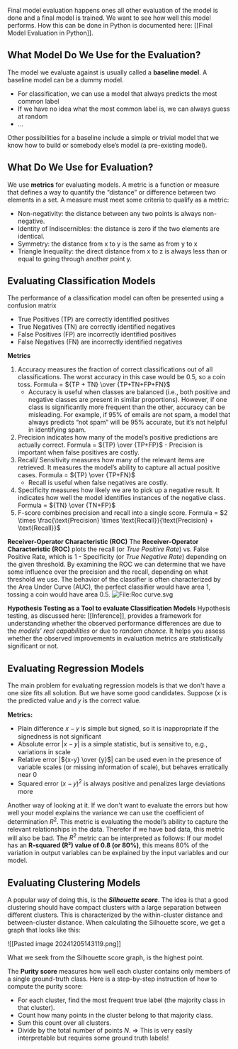 Final model evaluation happens ones all other evaluation of the model is done and a final model is trained. We want to see how well this model performs. How this can be done in Python is documented here: [[Final Model Evaluation in Python]].
## What Model Do We Use for the Evaluation?
The model we evaluate against is usually called a **baseline model**. A baseline model can be a dummy model.
- For classification, we can use a model that always predicts the most common label  
- If we have no idea what the most common label is, we can always guess at random 
- ... 

Other possibilities for a baseline include a simple or trivial model that we know how to build or somebody else’s model (a pre-existing model).
## What Do We Use for Evaluation?
We use **metrics** for evaluating models. A metric is a function or measure that defines a way to quantify the “distance” or difference between two elements in a set. A measure must meet some criteria to qualify as a metric:
- Non-negativity:  the distance between any two points is always non-negative.
- Identity of Indiscernibles: the distance is zero if the two elements are identical.
- Symmetry: the distance from x to y is the same as from y to x
- Triangle Inequality: the direct distance from x to z is always less than or equal to going through another point y.
## Evaluating Classification Models
The performance of a classification model can often be presented using a confusion matrix  
- True Positives (TP) are correctly identified positives  
- True Negatives (TN) are correctly identified negatives  
- False Positives (FP) are incorrectly identified positives  
- False Negatives (FN) are incorrectly identified negatives

**Metrics**
1. Accuracy measures the fraction of correct classifications out of all classifications. The worst accuracy in this case would be 0.5, so a coin toss. Formula = ${TP + TN} \over {TP+TN+FP+FN}$
	- Accuracy is useful when classes are balanced (i.e., both positive and negative classes are present in similar proportions). However, if one class is significantly more frequent than the other, accuracy can be misleading. For example, if 95% of emails are not spam, a model that always predicts “not spam” will be 95% accurate, but it’s not helpful in identifying spam.
2. Precision indicates how many of the model’s positive predictions are actually correct. Formula = ${TP} \over {TP+FP}$
	- Precision is important when false positives are costly.
3. Recall/ Sensitivity measures how many of the relevant items are retrieved. It measures the model’s ability to capture all actual positive cases. Formula = ${TP} \over {TP+FN}$
	- Recall is useful when false negatives are costly.
4. Specificity measures how likely we are to pick up a negative result. It indicates how well the model identifies instances of the negative class. Formula = ${TN} \over {TN+FP}$
5. F-score combines precision and recall into a single score. Formula = $2 \times \frac{\text{Precision} \times \text{Recall}}{\text{Precision} + \text{Recall}}$

**Receiver-Operator Characteristic (ROC)**
The **Receiver-Operator Characteristic (ROC)** plots the recall (or *True Positive Rate*) vs. False Positive Rate, which is 1 - Specificity (or *True Negative Rate*) depending on the given threshold. By examining the ROC we can determine that we have some influence over the precision and the recall, depending on what threshold we use.
The behavior of the classifier is often characterized by the Area Under Curve (AUC), the perfect classifier would have area 1, tossing a coin would have area 0.5.
![File:Roc curve.svg](https://upload.wikimedia.org/wikipedia/commons/thumb/1/13/Roc_curve.svg/512px-Roc_curve.svg.png?20210909040029)

**Hypothesis Testing as a Tool to evaluate Classification Models**
Hypothesis testing, as discussed here: [[Inference]], provides a framework for understanding whether the observed performance differences are due to the *models’ real capabilities* or due to *random chance*. It helps you assess whether the observed improvements in evaluation metrics are statistically significant or not.
## Evaluating Regression Models
The main problem for evaluating regression models is that we don't have a one size fits all solution. But we have some good candidates. Suppose ($x$ is the predicted value and 𝑦 is the correct value.

**Metrics:**
- Plain difference $x$ − 𝑦 is simple but signed, so it is inappropriate if the signedness is not significant  
- Absolute error |$x$ − 𝑦| is a simple statistic, but is sensitive to, e.g., variations in scale  
- Relative error |${x-y} \over {y}$| can be used even in the presence of variable scales (or missing information of scale), but behaves erratically near 0  
- Squared error ($x$ − 𝑦)$^2$ is always positive and penalizes large deviations more

Another way of looking at it. If we don't want to evaluate the errors but how well your model explains the variance we can use the coefficient of determination $R^2$. This metric is evaluating the model’s ability to capture the relevant relationships in the data. Therefor if we have bad data, this metric will also be bad. The $R^2$ metric can be interpreted as follows: If our model has an **R-squared (R²) value of 0.8 (or 80%)**, this means 80% of the variation in output variables can be explained by the input variables and our model.
## Evaluating Clustering Models
A popular way of doing this, is the ***Silhouette score***. The idea is that a good clustering should have compact clusters with a large separation between different clusters. This is characterized by the within-cluster distance and between-cluster distance. When calculating the Silhouette score, we get a graph that looks like this: 

![[Pasted image 20241205143119.png]]

What we seek from the Silhouette score graph, is the highest point. 

The **Purity score** measures how well each cluster contains only members of a single ground-truth class. Here is a step-by-step instruction of how to compute the purity score:
- For each cluster, find the most frequent true label (the majority class in that cluster).
- Count how many points in the cluster belong to that majority class.
- Sum this count over all clusters.
- Divide by the total number of points $N$.
=> This is very easily interpretable but requires some ground truth labels!